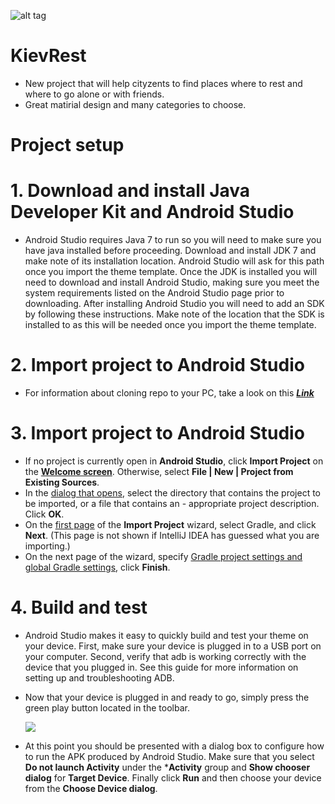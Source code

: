 ![alt tag](https://pp.vk.me/c624723/v624723774/4ddbf/-c9L2Dl8R7o.jpg)
# KievRest
- New project that will help cityzents to find places where to rest and where to go alone or with friends.
- Great matirial design and many categories to choose.

# Project setup
# 1. Download and install Java Developer Kit and Android Studio
- Android Studio requires Java 7 to run so you will need to make sure you have java installed before proceeding. Download and install JDK 7 and make note of its installation location. Android Studio will ask for this path once you import the theme template. Once the JDK is installed you will need to download and install Android Studio, making sure you meet the system requirements listed on the Android Studio page prior to downloading. After installing Android Studio you will need to add an SDK by following these instructions. Make note of the location that the SDK is installed to as this will be needed once you import the theme template.

# 2. Import project to Android Studio
- For information about cloning repo to your PC, take a look on this ***[Link](https://github.com/GarageGames/Torque2D/wiki/Cloning-the-repo-and-working-with-Git)***

# 3. Import project to Android Studio
  - If no project is currently open in **Android Studio**, click **Import Project** on the **[Welcome screen](https://camo.githubusercontent.com/d6f61bb7900b05d8464e84a37bb6ea316466aeea/687474703a2f2f63646e2e63796e676e2e636f6d2f672f7468656d65735f74656d706c6174655f696e737472756374696f6e732f77656c636f6d655f616e64726f69645f73747564696f2e706e67)**. Otherwise, select **File | New | Project from Existing Sources**.
  - In the [dialog that opens](https://software.intel.com/sites/default/files/managed/9d/47/1.png), select the directory that contains the project to be imported, or a file that contains an   - appropriate project description. Click **OK**.
  - On the [first page](https://www.jetbrains.com/idea/help/import-project-select-model.html) of the **Import Project** wizard, select Gradle, and click **Next**. (This page is not shown if IntelliJ IDEA has guessed what you are importing.)
  - On the next page of the wizard, specify [Gradle project settings and global Gradle settings](https://www.jetbrains.com/idea/help/import-project-from-gradle-page-1.html), click **Finish**.

# 4. Build and test

 - Android Studio makes it easy to quickly build and test your theme on your device. First, make sure your device is plugged in to a USB port on your computer. Second, verify that adb is working correctly with the device that you plugged in. See this guide for more information on setting up and troubleshooting ADB.

 - Now that your device is plugged in and ready to go, simply press the green play button located in the toolbar.

    ![](https://camo.githubusercontent.com/591b8a182fc1207afe55f982e1fbec9f0b0f8859/687474703a2f2f63646e2e63796e676e2e636f6d2f672f7468656d65735f74656d706c6174655f696e737472756374696f6e732f706c61795f627574746f6e2e706e67)

 - At this point you should be presented with a dialog box to configure how to run the APK produced by Android Studio. Make sure that you select **Do not launch Activity** under the ***Activity** group and **Show chooser dialog** for **Target Device**. Finally click **Run** and then choose your device from the **Choose Device dialog**.
